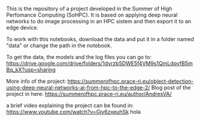 This is the repository of a project developed in the Summer of High Perfomance Computing (SoHPC).
It is based on applying deep neural networks to do image processing in an HPC sistem and then export it to an edge device.

To work with this notebooks, download the data and put it in a folder named "data" or change the path in the notebook.


To get the data, the models and the log files you can go to:
https://drive.google.com/drive/folders/1dvrzb5DWE5f4VM9s1QmLdpvfB5mBq_kX?usp=sharing


More info of the project:
https://summerofhpc.prace-ri.eu/object-detection-using-deep-neural-networks-ai-from-hpc-to-the-edge-2/
Blog post of the project in here:
https://summerofhpc.prace-ri.eu/author/AndresVA/


a brief video explaining the project can be found in:
https://www.youtube.com/watch?v=Gjv6zxeuhSk
hola
